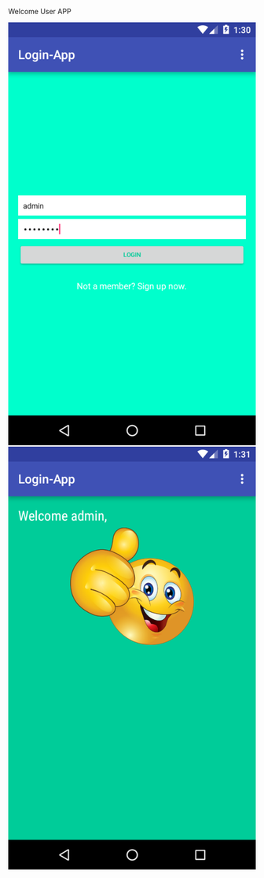 Welcome User APP

![alt tag](https://github.com/karthik-krishnaswamy17/Learn_Android_ACADGILD/blob/Assignment3.4/welcomeUserUI-1.png)
![alt tag](https://github.com/karthik-krishnaswamy17/Learn_Android_ACADGILD/blob/Assignment3.4/welcomeUserUI-2.png)
